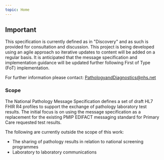 ```yaml
---
topic: Home
---
```

## <b>Important</b>

This specification is currently defined as in "Discovery" and as such is provided for consultation and discussion. This project is being developed using an agile approach so iterative updates to content will be added on a regular basis. It is anticipated that the message specification and implementation guidance will be updated further following First of Type (FoT) implementation. 

For further information please contact: <a href="mailto:PathologyandDiagnostics@nhs.net">PathologyandDiagnostics@nhs.net</a>


### <b>Scope</b>

The National Pathology Message Specification defines a set of draft HL7 FHIR R4 profiles to support the exchange of pathology laboratory test results. The initial focus is on using the message specification as a replacement for the existing PMIP EDIFACT messaging standard for Primary Care requested test results.

The following are currently outside the scope of this work:
- The sharing of pathology results in relation to national screening programmes
- Laboratory to laboratory communications



